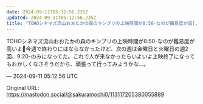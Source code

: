 ```yaml
---
date: 2024-09-11T05:12:56.235Z
updated: 2024-09-11T05:12:56.235Z
title: "TOHOシネマズ流山おおたかの森のキンプリの上映時間が8:50-なのが難易度が高[...]"
---
```


<p>TOHOシネマズ流山おおたかの森のキンプリの上映時間が8:50-なのが難易度が高いよ🥲今週で終わりにはならなかったけど、次の週は金曜日と火曜日の週2回、9:20-のみになってた。これで人が来なかったらいよいよ上映終了になってもおかしくなさそうだから、頑張って行ってみようかな…。</p>

&mdash; 2024-09-11 05:12:56 UTC

Original URL: https://mastodon.social/@sakuramochi0/113117205380055889
